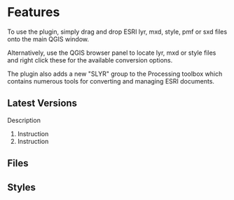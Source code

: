 # Features #

To use the plugin, simply drag and drop ESRI lyr, mxd, style, pmf or sxd files onto the main QGIS window. 

Alternatively, use the QGIS browser panel to locate lyr, mxd or style files and right click these for the available conversion options. 

The plugin also adds a new "SLYR" group to the Processing toolbox which contains numerous tools for converting and managing ESRI documents.

## Latest Versions ##
Description

1. Instruction
2. Instruction


## Files ##

## Styles ##

